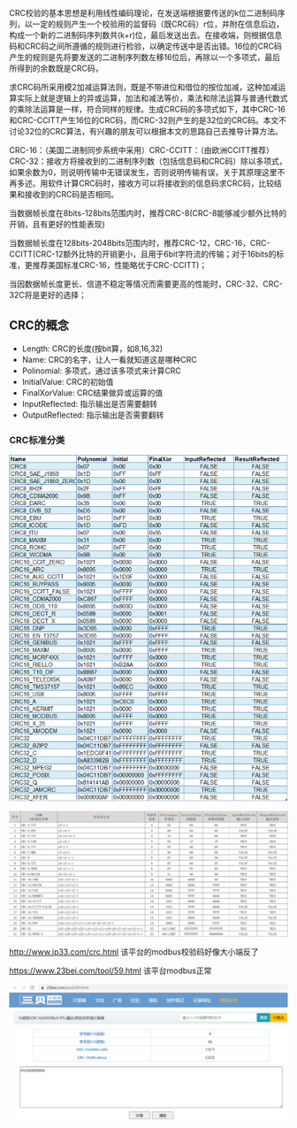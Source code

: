 CRC校验的基本思想是利用线性编码理论，在发送端根据要传送的k位二进制码序列，以一定的规则产生一个校验用的监督码（既CRC码）r位，并附在信息后边，构成一个新的二进制码序列数共(k+r)位，最后发送出去。在接收端，则根据信息码和CRC码之间所遵循的规则进行检验，以确定传送中是否出错。16位的CRC码产生的规则是先将要发送的二进制序列数左移16位后，再除以一个多项式，最后所得到的余数既是CRC码，

求CRC码所采用模2加减运算法则，既是不带进位和借位的按位加减，这种加减运算实际上就是逻辑上的异或运算，加法和减法等价，乘法和除法运算与普通代数式的乘除法运算是一样，符合同样的规律。生成CRC码的多项式如下，其中CRC-16和CRC-CCITT产生16位的CRC码，而CRC-32则产生的是32位的CRC码。本文不讨论32位的CRC算法，有兴趣的朋友可以根据本文的思路自己去推导计算方法。

CRC-16：（美国二进制同步系统中采用）CRC-CCITT：（由欧洲CCITT推荐）CRC-32：接收方将接收到的二进制序列数（包括信息码和CRC码）除以多项式，如果余数为0，则说明传输中无错误发生，否则说明传输有误，关于其原理这里不再多述。用软件计算CRC码时，接收方可以将接收到的信息码求CRC码，比较结果和接收到的CRC码是否相同。



当数据帧长度在8bits-128bits范围内时，推荐CRC-8(CRC-8能够减少额外比特的开销，且有更好的性能表现)

当数据帧长度在128bits-2048bits范围内时，推荐CRC-12，CRC-16，CRC-CCITT(CRC-12额外比特的开销更小，且用于6bit字符流的传输；对于16bits的标准，更推荐美国标准CRC-16，性能略优于CRC-CCITT)；

当因数据帧长度更长、信道不稳定等情况而需要更高的性能时，CRC-32、CRC-32C将是更好的选择；





## CRC的概念

* Length: CRC的长度(按bit算，如8,16,32)
* Name: CRC的名字，让人一看就知道这是哪种CRC
* Polinomial: 多项式，通过该多项式来计算CRC
* InitialValue: CRC的初始值
* FinalXorValue: CRC结果做异或运算的值
* InputReflected: 指示输出是否需要翻转
* OutputReflected: 指示输出是否需要翻转

### CRC标准分类

![](./resources/crc.png)



![](./resources/crc2.png)



http://www.ip33.com/crc.html 该平台的modbus校验码好像大小端反了

https://www.23bei.com/tool/59.html 该平台modbus正常 

![](./resources/20230316175324.png)

